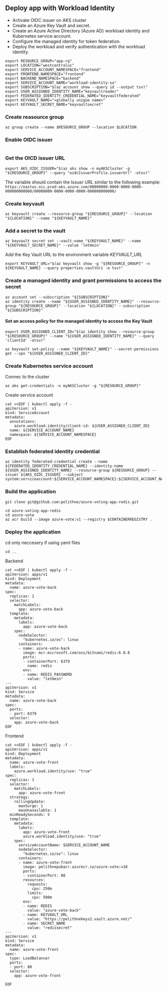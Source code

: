 ## Deploy app with Workload Identity

* Activate OIDC issuer on AKS cluster
* Create an Azure Key Vault and secret.
* Create an Azure Active Directory (Azure AD) workload identity and  Kubernetes service account.
* Configure the managed identity for token federation.
* Deploy the workload and verify authentication with the workload identity.


````
export RESOURCE_GROUP="app-rg"
export LOCATION="westcentralus"
export SERVICE_ACCOUNT_NAMESPACE="frontend"
export FRONTEND_NAMESPACE="frontend"
export BACKEND_NAMESPACE="backend"
export SERVICE_ACCOUNT_NAME="workload-identity-sa"
export SUBSCRIPTION="$(az account show --query id --output tsv)"
export USER_ASSIGNED_IDENTITY_NAME="keyvaultreader"
export FEDERATED_IDENTITY_CREDENTIAL_NAME="keyvaultfederated"
export KEYVAULT_NAME="<globally unique name>"
export KEYVAULT_SECRET_NAME="keyvaultsecret"
````


### Create reasource group
````
az group create --name $RESOURCE_GROUP --location $LOCATION
````

### Enable OIDC issuer
````

````

### Get the OICD issuer URL
````
export AKS_OIDC_ISSUER="$(az aks show -n myAKSCluster -g "${RESOURCE_GROUP}" --query "oidcIssuerProfile.issuerUrl" -otsv)"
````

The variable should contain the Issuer URL similar to the following example:
 ````https://eastus.oic.prod-aks.azure.com/00000000-0000-0000-0000-000000000000/00000000-0000-0000-0000-000000000000/````

 ### Create keyvault

 ````
 az keyvault create --resource-group "${RESOURCE_GROUP}" --location "${LOCATION}" --name "${KEYVAULT_NAME}"
 ````

 ### Add a secret to the vault

 ````
 az keyvault secret set --vault-name "${KEYVAULT_NAME}" --name "${KEYVAULT_SECRET_NAME}" --value 'letmein'
 ````

Add the Key Vault URL to the environment variable *KEYVAULT_URL*
 ````
 export KEYVAULT_URL="$(az keyvault show -g "${RESOURCE_GROUP}" -n ${KEYVAULT_NAME} --query properties.vaultUri -o tsv)"
 ````

 ### Create a managed identity and grant permissions to access the secret

 ````
 az account set --subscription "${SUBSCRIPTION}"
 az identity create --name "${USER_ASSIGNED_IDENTITY_NAME}" --resource-group "${RESOURCE_GROUP}" --location "${LOCATION}" --subscription "${SUBSCRIPTION}"

 ````

 #### Set an access policy for the managed identity to access the Key Vault

 ````
 export USER_ASSIGNED_CLIENT_ID="$(az identity show --resource-group "${RESOURCE_GROUP}" --name "${USER_ASSIGNED_IDENTITY_NAME}" --query 'clientId' -otsv)"

 az keyvault set-policy --name "${KEYVAULT_NAME}" --secret-permissions get --spn "${USER_ASSIGNED_CLIENT_ID}"
 ````


 ### Create Kubernetes service account

Connec to the cluster
 
 ````
 az aks get-credentials -n myAKSCluster -g "${RESOURCE_GROUP}"
 ````

Create service account

````
cat <<EOF | kubectl apply -f -
apiVersion: v1
kind: ServiceAccount
metadata:
  annotations:
    azure.workload.identity/client-id: ${USER_ASSIGNED_CLIENT_ID}
  name: ${SERVICE_ACCOUNT_NAME}
  namespace: ${SERVICE_ACCOUNT_NAMESPACE}
EOF
````


### Establish federated identity credential

````
az identity federated-credential create --name ${FEDERATED_IDENTITY_CREDENTIAL_NAME} --identity-name ${USER_ASSIGNED_IDENTITY_NAME} --resource-group ${RESOURCE_GROUP} --issuer ${AKS_OIDC_ISSUER} --subject system:serviceaccount:${SERVICE_ACCOUNT_NAMESPACE}:${SERVICE_ACCOUNT_NAME}
````

### Build the application
````
git clone git@github.com:pelithne/azure-voting-app-redis.git
````

````
cd azure-voting-app-redis
cd azure-vote 
az acr build --image azure-vote:v1 --registry $CONTAINERREGISTRY .

````



### Deploy the application


cd only neccesery if using yaml files
````
cd ..
````

Backend
````
cat <<EOF | kubectl apply -f -
apiVersion: apps/v1
kind: Deployment
metadata:
  name: azure-vote-back
spec:
  replicas: 1
  selector:
    matchLabels:
      app: azure-vote-back
  template:
    metadata:
      labels:
        app: azure-vote-back
    spec:
      nodeSelector:
        "kubernetes.io/os": linux
      containers:
      - name: azure-vote-back
        image: mcr.microsoft.com/oss/bitnami/redis:6.0.8
        ports:
        - containerPort: 6379
          name: redis
        env:
        - name: REDIS_PASSWORD
          value: "letmein"
---
apiVersion: v1
kind: Service
metadata:
  name: azure-vote-back
spec:
  ports:
  - port: 6379
  selector:
    app: azure-vote-back
EOF
````


Frontend
````
cat <<EOF | kubectl apply -f -
apiVersion: apps/v1
kind: Deployment
metadata:
  name: azure-vote-front
  labels:
    azure.workload.identity/use: "true"
spec:
  replicas: 1
  selector:
    matchLabels:
      app: azure-vote-front
  strategy:
    rollingUpdate:
      maxSurge: 1
      maxUnavailable: 1
  minReadySeconds: 5 
  template:
    metadata:
      labels:
        app: azure-vote-front
        azure.workload.identity/use: "true"
    spec:
      serviceAccountName: $SERVICE_ACCOUNT_NAME
      nodeSelector:
        "kubernetes.io/os": linux
      containers:
      - name: azure-vote-front
        image: pelithnepubacr.azurecr.io/azure-vote:v18
        ports:
        - containerPort: 80
        resources:
          requests:
            cpu: 250m
          limits:
            cpu: 500m
        env:
        - name: REDIS
          value: "azure-vote-back"
        - name: KEYVAULT_URL
          value: "https://pelithnekeys2.vault.azure.net/"
        - name: SECRET_NAME
          value: "redissecret"
---
apiVersion: v1
kind: Service
metadata:
  name: azure-vote-front
spec:
  type: LoadBalancer
  ports:
  - port: 80
  selector:
    app: azure-vote-front

EOF
````
